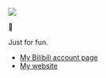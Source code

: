 ![](https://s2.loli.net/2022/02/15/m6VUPzEZyorS5lJ.png)

🤔 

Just for fun.

* [My Bilibili account page](https://space.bilibili.com/12633437?spm_id_from=333.1007.0.0)
* [My website](https://www.233213fedf.tk/)

<!--
**233213fedf/233213fedf** is a ✨ _special_ ✨ repository because its `README.md` (this file) appears on your GitHub profile.

Here are some ideas to get you started:

- 🔭 I’m currently working on ...
- 🌱 I’m currently learning ...
- 👯 I’m looking to collaborate on ...
- 🤔 I’m looking for help with ...
- 💬 Ask me about ...
- 📫 How to reach me: ...
- 😄 Pronouns: ...
- ⚡ Fun fact: ...
-->
